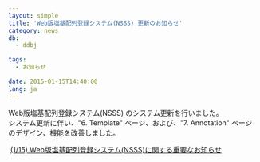 ```yaml
---
layout: simple
title: 'Web版塩基配列登録システム(NSSS) 更新のお知らせ'
category: news
db:
  - ddbj

tags:
  - お知らせ

date: 2015-01-15T14:40:00
lang: ja
---
```


<p>Web版塩基配列登録システム(NSSS) のシステム更新を行いました。<br>システム更新に伴い、"6. Template" ページ、および、"7. Annotation" ページ のデザイン、機能を改善しました。</p>

<p><span class="icon_d-triangle"> <a href="/news/ja/wn141222.html">(1/15) Web版塩基配列登録システム(NSSS)に関する重要なお知らせ</a></span></p>
